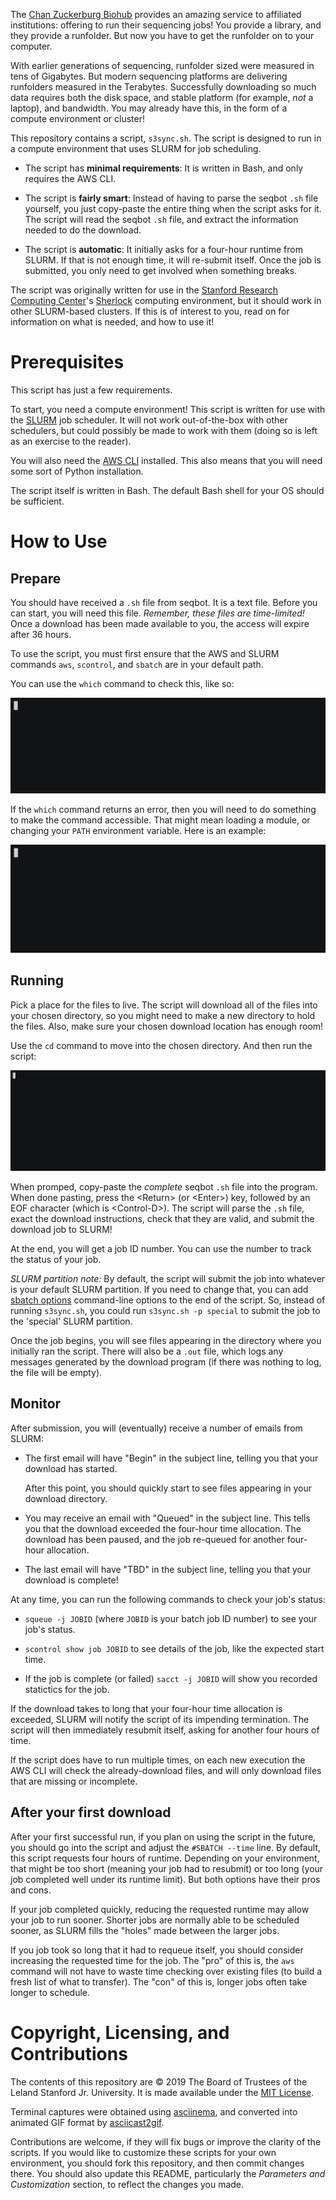 The [Chan Zuckerburg Biohub](https://www.czbiohub.org) provides an amazing
service to affiliated institutions: offering to run their sequencing jobs!  You
provide a library, and they provide a runfolder.  But now you have to get the
runfolder on to your computer.

With earlier generations of sequencing, runfolder sized were measured in tens
of Gigabytes.  But modern sequencing platforms are delivering runfolders
measured in the Terabytes.  Successfully downloading so much data requires both
the disk space, and stable platform (for example, _not_ a laptop), and
bandwidth.  You may already have this, in the form of a compute environment or
cluster!

This repository contains a script, `s3sync.sh`.  The script is designed to run
in a compute environment that uses SLURM for job scheduling.

* The script has **minimal requirements**: It is written in Bash, and only
  requires the AWS CLI.

* The script is **fairly smart**: Instead of having to parse the seqbot `.sh`
  file yourself, you just copy-paste the entire thing when the script asks for
  it.  The script will read the seqbot `.sh` file, and extract the information
  needed to do the download.

* The script is **automatic**: It initially asks for a four-hour runtime
  from SLURM.  If that is not enough time, it will re-submit itself.  Once the
  job is submitted, you only need to get involved when something breaks.

The script was originally written for use in the [Stanford Research Computing
Center](https://srcc.stanford.edu)'s
[Sherlock](https://www.sherlock.stanford.edu) computing environment, but it
should work in other SLURM-based clusters.  If this is of interest to you, read
on for information on what is needed, and how to use it!

# Prerequisites

This script has just a few requirements.

To start, you need a compute environment!  This script is written for use with
the [SLURM](http://slurm.schedmd.com) job scheduler.  It will not work
out-of-the-box with other schedulers, but could possibly be made to work with
them (doing so is left as an exercise to the reader).

You will also need the [AWS CLI](https://aws.amazon.com/cli/) installed.  This
also means that you will need some sort of Python installation.

The script itself is written in Bash.  The default Bash shell for your OS
should be sufficient.

# How to Use

## Prepare

You should have received a `.sh` file from seqbot.  It is a text file.  Before
you can start, you will need this file.  _Remember, these files are
time-limited!_  Once a download has been made available to you, the access will
expire after 36 hours.

To use the script, you must first ensure that the AWS and SLURM commands `aws`,
`scontrol`, and `sbatch` are in your default path.

You can use the `which` command to check this, like so:

[![example of running 'which'](https://raw.githubusercontent.com/stanford-rc/seqbotslurm/master/docs/which_example.gif)](https://asciinema.org/a/vpt2YG6plWqBLaPeSiFdZlPxU)

If the `which` command returns an error, then you will need to do something to
make the command accessible.  That might mean loading a module, or changing
your `PATH` environment variable.  Here is an example:

[![example of changing PATH and loading a module](https://raw.githubusercontent.com/stanford-rc/seqbotslurm/master/docs/path_example.gif)](https://asciinema.org/a/1IFJzwwtD03a4eD8dAPTDpFFY)

## Running

Pick a place for the files to live.  The script will download all of the
files into your chosen directory, so you might need to make a new directory to
hold the files.  Also, make sure your chosen download location has enough room!

Use the `cd` command to move into the chosen directory.  And then run the
script:

[![example of running the s3sync.sh script](https://raw.githubusercontent.com/stanford-rc/seqbotslurm/master/docs/run_example.gif)](https://asciinema.org/a/z8KtC7R66w1HVLHagmxyq8BOd)

When promped, copy-paste the _complete_ seqbot `.sh` file into the program.
When done pasting, press the \<Return\> (or \<Enter\>) key, followed by an EOF
character (which is \<Control-D\>).  The script will parse the `.sh` file,
exact the download instructions, check that they are valid, and submit the
download job to SLURM!

At the end, you will get a job ID number.  You can use the number to track the
status of your job.

_SLURM partition note:_  By default, the script will submit the job into
whatever is your default SLURM partition.  If you need to change that, you can
add [sbatch options](https://slurm.schedmd.com/sbatch.html) command-line
options to the end of the script.  So, instead of running `s3sync.sh`, you
could run `s3sync.sh -p special` to submit the job to the 'special' SLURM
partition.

Once the job begins, you will see files appearing in the directory where you
initially ran the script.  There will also be a `.out` file, which logs any
messages generated by the download program (if there was nothing to log, the
file will be empty).

## Monitor

After submission, you will (eventually) receive a number of emails from SLURM:

* The first email will have "Begin" in the subject line, telling you that your
  download has started.

  After this point, you should quickly start to see files appearing in your
  download directory.

* You may receive an email with "Queued" in the subject line.  This tells you
  that the download exceeded the four-hour time allocation.  The download has
  been paused, and the job re-queued for another four-hour allocation.

* The last email will have "TBD" in the subject line, telling you that your
  download is complete!

At any time, you can run the following commands to check your job's status:

* `squeue -j JOBID` (where `JOBID` is your batch job ID number) to see your
  job's status.

* `scontrol show job JOBID` to see details of the job, like the expected start
  time.

* If the job is complete (or failed) `sacct -j JOBID` will show you recorded
  statictics for the job.

If the download takes to long that your four-hour time allocation is exceeded,
SLURM will notify the script of its impending termination.  The script will
then immediately resubmit itself, asking for another four hours of time.

If the script does have to run multiple times, on each new execution the AWS
CLI will check the already-download files, and will only download files that
are missing or incomplete.

## After your first download

After your first successful run, if you plan on using the script in the future,
you should go into the script and adjust the `#SBATCH --time` line.  By
default, this script requests four hours of runtime.  Depending on your
environment, that might be too short (meaning your job had to resubmit) or too
long (your job completed well under its runtime limit).  But both options have
their pros and cons.

If your job completed quickly, reducing the requested runtime may allow your
job to run sooner.  Shorter jobs are normally able to be scheduled sooner, as
SLURM fills the "holes" made between the larger jobs.

If you job took so long that it had to requeue itself, you should consider
increasing the requested time for the job.  The "pro" of this is, the `aws`
command will not have to waste time checking over existing files (to build a
fresh list of what to transfer).  The "con" of this is, longer jobs often take
longer to schedule.

# Copyright, Licensing, and Contributions

The contents of this repository are © 2019 The Board of Trustees of the Leland
Stanford Jr. University.  It is made available under the [MIT License](LICENSE).

Terminal captures were obtained using [asciinema](https://asciinema.org), and
converted into animated GIF format by
[asciicast2gif](https://github.com/asciinema/asciicast2gif).

Contributions are welcome, if they will fix bugs or improve the clarity of the
scripts.  If you would like to customize these scripts for your own
environment, you should fork this repository, and then commit changes there.
You should also update this README, particularly the _Parameters and
Customization_ section, to reflect the changes you made.

